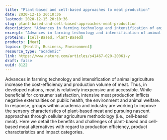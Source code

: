 ```yaml
---
title: "Plant-based and cell-based approaches to meat production"
date: 2020-12-15 20:10:36
lastmod: 2020-12-15 20:10:36
slug: plant-based-and-cell-based-approaches-meat-production
description: "Advances in farming technology and intensification of animal agriculture increase the cost-efficiency and production volume of meat. Thus, in developed nations, meat is relatively inexpensive and accessible. While beneficial for consumer satisfaction, intensive meat production inflicts negative externalities on public health, the environment and animal welfare. In response, groups within academia and industry are working to improve the sensory characteristics of plant-based meat and pursuing nascent approaches through cellular agriculture methodology (i.e., cell-based meat)."
excerpt: "Advances in farming technology and intensification of animal agriculture increase the cost-efficiency and production volume of meat. Thus, in developed nations, meat is relatively inexpensive and accessible. While beneficial for consumer satisfaction, intensive meat production inflicts negative externalities on public health, the environment and animal welfare. In response, groups within academia and industry are working to improve the sensory characteristics of plant-based meat and pursuing nascent approaches through cellular agriculture methodology (i.e., cell-based meat)."
proteins: [Cell-Based, Plant-Based]
products: [Meat]
topics: [Health, Business, Environment]
resource_type: "academic"
link: https://www.nature.com/articles/s41467-020-20061-y
draft: false
uuid: 8122
---
```

Advances in farming technology and intensification of animal agriculture
increase the cost-efficiency and production volume of meat. Thus, in
developed nations, meat is relatively inexpensive and accessible. While
beneficial for consumer satisfaction, intensive meat production inflicts
negative externalities on public health, the environment and animal
welfare. In response, groups within academia and industry are working to
improve the sensory characteristics of plant-based meat and pursuing
nascent approaches through cellular agriculture methodology (i.e.,
cell-based meat). Here we detail the benefits and challenges of
plant-based and cell-based meat alternatives with regard to production
efficiency, product characteristics and impact categories.
